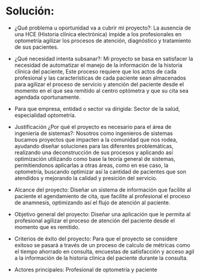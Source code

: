 # Solución:

- ¿Qué problema u oportunidad va a cubrir mi proyecto?: La ausencia de una HCE (Historia clínica electrónica) impide a los profesionales en optometría agilizar los procesos de atención, diagnóstico y tratamiento de sus pacientes.

- ¿Qué necesidad intenta subsanar?: Mi proyecto se basa en satisfacer la necesidad de automatizar el manejo de la información de la historia clínica del paciente, Este proceso requiere que los actos de cada profesional y las características de cada paciente sean almacenados para agilizar el proceso de servicio y atención del paciente desde el momento en el que sea remitido al centro optómetra y que su cita sea agendada oportunamente.

- Para que empresa, entidad o sector va dirigida: Sector de la salúd, especialidad optometría.

- Justificación ¿Por qué el proyecto es necesario para el área de ingeniería de sistemas?: Nosotros como ingenieros de sistemas bucamos proyectos que impacten a la comunidad que nos rodea, ayudando diseñar soluciones para las diferentes problemáticas, realizando una deconstrucción de sus procesos y aplicando así optimización utilizando como base la teoría general de sistemas, permitiendonos aplicarlas a otras áreas, como en ese caso, la optometría, buscando optimizar así la cantidad de pacientes que son atendidos y mejorando la calidad y presición del servicio.

- Alcance del proyecto: Diseñar un sistema de información que facilite al paciente el agendamiento de cita, que facilite al profesional el proceso de anamnesis, optimizando así el flujo de atención al paciente.

- Objetivo general del proyecto: Diseñar una aplicación que le permita al profesional agilizar el proceso de atención del paciente desde el momento que es remitido.

- Criterios de éxito del proyecto: Para que el proyecto se considere exitoso se pasará a través de un proceso de calculo de métricas como el tiempo ahorrado en consulta, encuestas de satisfacción y acceso agil a la información de la historia clinica del paciente durante la consulta.

- Actores principales: Profesional de optometría y paciente
